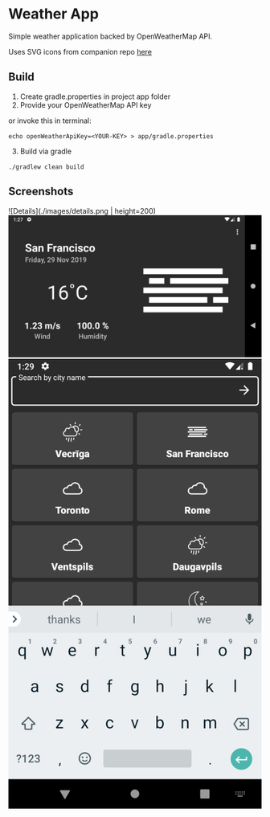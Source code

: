 # Weather App

Simple weather application backed by OpenWeatherMap API.

Uses SVG icons from companion repo [here](https://github.com/sashjakk/weather-app-icons)

## Build

1. Create gradle.properties in project app folder
2. Provide your OpenWeatherMap API key

or invoke this in terminal:

```
echo openWeatherApiKey=<YOUR-KEY> > app/gradle.properties
```

3. Build via gradle

```
./gradlew clean build
```

## Screenshots

![Details](./images/details.png | height=200)
![Details in Landscape](./images/details-landscape.png)
![Search and List](./images/search-and-list.png)